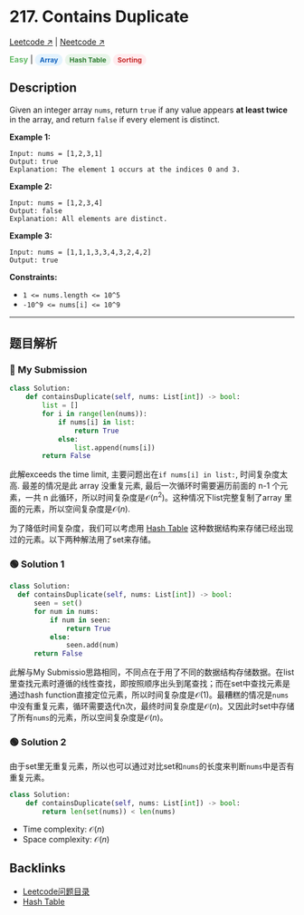 # 217. Contains Duplicate 

[Leetcode ↗](https://leetcode.com/problems/contains-duplicate/description/?envType=problem-list-v2&envId=xi4ci4ig) | [Neetcode ↗](https://neetcode.io/solutions/contains-duplicate)

<font color="#66BB6A">**Easy**</font> | <span style="background-color:#E3F2FD; color:#1565C0; padding: 3px 8px; border-radius: 12px; font-size: 12px; font-weight: bold;">Array</span> <span style="background-color:#E8F5E9; 
color:#2E7D32; padding: 3px 8px; border-radius: 12px; font-size: 12px; font-weight: bold;">Hash Table</span> <span style="background-color:#FFEBEE; color:#C62828; padding: 3px 8px; border-radius: 12px; font-size: 12px; font-weight: bold;">Sorting</span>

## Description
Given an integer array `nums`, return `true` if any value appears **at least twice** in the array, and return `false` if every element is distinct.

**Example 1:**

    Input: nums = [1,2,3,1]
    Output: true
    Explanation: The element 1 occurs at the indices 0 and 3.

**Example 2:**

    Input: nums = [1,2,3,4]
    Output: false
    Explanation: All elements are distinct.

**Example 3:**

    Input: nums = [1,1,1,3,3,4,3,2,4,2]
    Output: true

**Constraints:**
* `1 <= nums.length <= 10^5`
* `-10^9 <= nums[i] <= 10^9`

---

## 题目解析


### 🔴 My Submission

```Python
class Solution:
    def containsDuplicate(self, nums: List[int]) -> bool:
        list = []
        for i in range(len(nums)):
            if nums[i] in list:
                return True
            else:
                list.append(nums[i])
        return False
```

此解exceeds the time limit, 主要问题出在`if nums[i] in list:`, 时间复杂度太高. 最差的情况是此 array 没重复元素, 最后一次循环时需要遍历前面的 n-1 个元素，一共 n 此循环，所以时间复杂度是$\mathcal{O}(n^2)$。这种情况下list完整复制了array 里面的元素，所以空间复杂度是$\mathcal{O}(n)$.


为了降低时间复杂度，我们可以考虑用 [Hash Table](Hash_Table.md) 这种数据结构来存储已经出现过的元素。以下两种解法用了set来存储。

### 🟢 Solution 1

```Python
class Solution:
  def containsDuplicate(self, nums: List[int]) -> bool:
      seen = set()
      for num in nums:
          if num in seen:
              return True
          else:
              seen.add(num)
      return False
```

此解与My Submissio思路相同，不同点在于用了不同的数据结构存储数据。在list里查找元素时遵循的线性查找，即按照顺序出头到尾查找；而在set中查找元素是通过hash function直接定位元素，所以时间复杂度是$\mathcal{O}(1)$。最糟糕的情况是`nums`中没有重复元素，循环需要迭代n次，最终时间复杂度是$\mathcal{O}(n)$。又因此时set中存储了所有`nums`的元素，所以空间复杂度是$\mathcal{O}(n)$。


### 🟢 Solution 2
由于set里无重复元素，所以也可以通过对比set和`nums`的长度来判断`nums`中是否有重复元素。

```Python
class Solution:
    def containsDuplicate(self, nums: List[int]) -> bool:
        return len(set(nums)) < len(nums)
```

* Time complexity: $\mathcal{O}(n)$
* Space complexity: $\mathcal{O}(n)$

## Backlinks
- [Leetcode问题目录](Leetcode问题目录.md)
- [Hash Table](Hash_Table.md)
